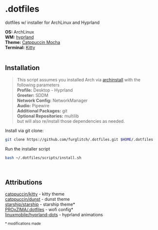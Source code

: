 # .dotfiles
dotfiles w/ installer for ArchLinux and Hyprland

**OS:** ArchLinux<br>
**WM:** [hyprland](https://github.com/hyprwm/Hyprland)<br>
**Theme:** [Catppuccin Mocha](https://github.com/catppuccin/catppuccin)<br>
**Terminal:** [Kitty](https://github.com/kovidgoyal/kitty)<br>
<br>

## Installation
> This script assumes you installed Arch via [archinstall](https://wiki.archlinux.org/title/Archinstall) with the following parameters<br>
> **Profile:** Desktop - Hyprland<br>
> **Greeter:** SDDM<br>
> **Network Config:** NetworkManager<br>
> **Audio:** Pipewire<br>
> **Additional Packages:** git<br>
> **Optional Repositories:** multilib<br>
> but will also re/install those dependencies as needed.<br>

Install via git clone:
```bash
git clone https://github.com/furglitch/.dotfiles.git $HOME/.dotfiles
```

Run the installer script
```bash
bash ~/.dotfiles/scripts/install.sh
```
<br>

## Attributions

[catppuccin/kitty](https://github.com/catppuccin/kitty)            - kitty theme<br>
[catppuccin/dunst](https://github.com/catppuccin/dunst)            - dunst theme<br>
[starship/starship](https://github.com/starship/starship)           - starship theme*<br>
[PROxZIMA/.dotfiles](https://github.com/PROxZIMA/.dotfiles)          - wofi config*<br>
[linuxmobile/hyprland-dots](https://github.com/linuxmobile/hyprland-dots)   - hyprland animations<br>

<sup>* modifications made</sup>